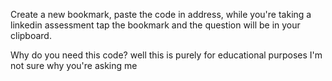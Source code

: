 Create a new bookmark, paste the code in address, while you're taking a linkedin assessment tap the bookmark and the question will be in your clipboard.

Why do you need this code? well this is purely for educational purposes I'm not sure why you're asking me
